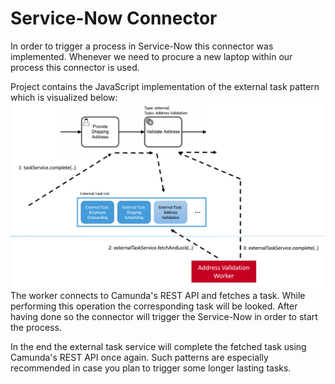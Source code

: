 # Service-Now Connector 
In order to trigger a process in Service-Now this connector was implemented. 
Whenever we need to procure a new laptop within our process this connector is used. 

Project contains the JavaScript implementation of the external task pattern which is visualized below:
![External Task Pattern](../documentation/ExternalTaskPattern.png)
The worker connects to Camunda's REST API and fetches a task. While performing this operation the corresponding task will be looked. 
After having done so the connector will trigger the Service-Now in order to start the process. 

In the end the external task service will complete the fetched task using Camunda's REST API once again. 
Such patterns are especially recommended in case you plan to trigger some longer lasting tasks. 